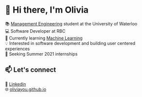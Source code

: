 # 👋 Hi there, I'm Olivia
📚  [Management Engineering](https://uwaterloo.ca/future-students/programs/management-engineering) student at the University of Waterloo<br>
💻  Software Developer at RBC<br>
🌱  Currently learning [Machine Learning](https://www.coursera.org/learn/machine-learning/)<br>
💡  Interested in software development and building user centered experiences<br>
👀  Seeking Summer 2021 internships<br>

## 📫 Let's connect
🔗  [Linkedin](https://www.linkedin.com/in/youolivia/)<br>
🌐  [oliviayou.github.io](http://oliviayou.github.io/)

